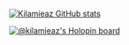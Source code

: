 [![Kilamieaz GitHub stats](https://github-readme-stats.vercel.app/api?username=kilamieaz)](https://github.com/anuraghazra/github-readme-stats)


[![@kilamieaz's Holopin board](https://holopin.me/kilamieaz)](https://holopin.io/@kilamieaz)

<!--
**kilamieaz/kilamieaz** is a ✨ _special_ ✨ repository because its `README.md` (this file) appears on your GitHub profile.

Here are some ideas to get you started:

- 🔭 I’m currently working on ...
- 🌱 I’m currently learning ...
- 👯 I’m looking to collaborate on ...
- 🤔 I’m looking for help with ...
- 💬 Ask me about ...
- 📫 How to reach me: ...
- 😄 Pronouns: ...
- ⚡ Fun fact: ...
-->
